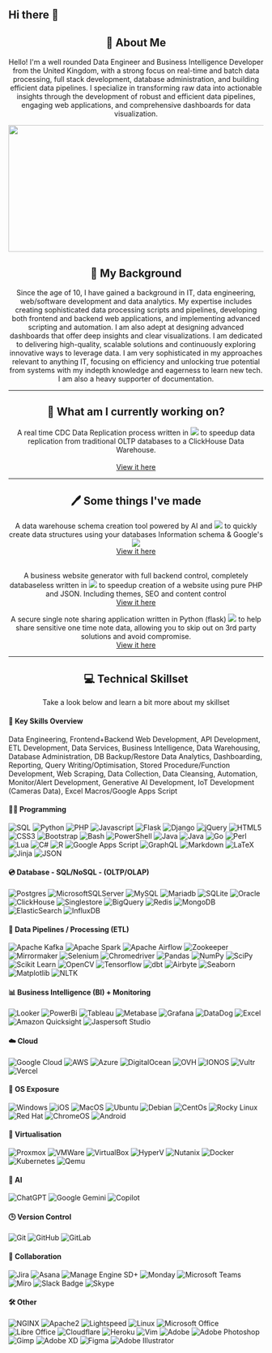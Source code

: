 ## Hi there 👋

<div align="center">
    <h2>🚀 About Me</h2>
    <p>Hello! I'm a well rounded Data Engineer and Business Intelligence Developer from the United Kingdom, with a strong focus on real-time and batch data processing, full stack development, database administration, and building efficient data pipelines. I specialize in transforming raw data into actionable insights through the development of robust and efficient data pipelines, engaging web applications, and comprehensive dashboards for data visualization.

</p>
</div>

<div align="center">
  <img src="https://miro.medium.com/v2/resize:fit:1400/1*z76XqGEphiXy522fNjLlTQ.gif" width="600" height="250"/>
</div>


<div align="center">
    <h2>🎨 My Background</h2>
    <p>Since the age of 10, I have gained a background in IT, data engineering, web/software development and data analytics.
    My expertise includes creating sophisticated data processing scripts and pipelines, developing both frontend and backend web applications, and implementing advanced scripting and automation. I am also adept at designing advanced dashboards that offer deep insights and clear visualizations. I am dedicated to delivering high-quality, scalable solutions and continuously exploring innovative ways to leverage data. I am very sophisticated in my approaches relevant to anything IT, focusing on efficiency and unlocking true potential from systems with my indepth knowledge and eagerness to learn new tech. I am also a heavy supporter of documentation.
</p>
</div>


---


<div align="center">
    <h2>🦾 What am I currently working on?</h2>
    <p>A real time CDC Data Replication process written in
        <img src="https://img.shields.io/badge/Go-black?logo=go"> to speedup data replication from traditional OLTP databases to a ClickHouse Data Warehouse.<br><br>
        <a href="https://github.com/cqllum/db2ch">View it here</a><br>
</p>
</div>


----

<div align="center">
    <h2>🖊️ Some things I've made</h2>
    <p>A data warehouse schema creation tool powered by AI and
        <img src="https://img.shields.io/badge/Python-black?logo=python"> to quickly create data structures using your databases Information schema & Google's <img src="https://img.shields.io/badge/-Gemini-black?style=flat-square&logo=googlegemini"><br>
        <a href="https://github.com/cqllum/schema2dwh">View it here</a><br><br>
    <p>A business website generator with full backend control, completely databaseless written in
        <img src="https://img.shields.io/badge/PHP-black?logo=php"> to speedup creation of a website using pure PHP and JSON. Including themes, SEO and content control<br>
        <a href="https://github.com/cqllum/php-website-generator">View it here</a><br>
    <p>A secure single note sharing application written in Python (flask)
        <img src="https://img.shields.io/badge/Python-black?logo=python"> to help share sensitive one time note data, allowing you to skip out on 3rd party solutions and avoid compromise.<br>
        <a href="https://github.com/cqllum/private-note">View it here</a><br>
</p>
</div>

----

<div align="center">
    <h2>💻 Technical Skillset</h2>
    <p>Take a look below and learn a bit more about my skillset
</p>
</div>


#### **🔑 Key Skills Overview**
Data Engineering, Frontend+Backend Web Development, API Development, ETL Development, Data Services, Business Intelligence, Data Warehousing, Database Administration, DB Backup/Restore Data Analytics, Dashboarding, Reporting, Query Writing/Optimisation, Stored Procedure/Function Development, Web Scraping, Data Collection, Data Cleansing, Automation, Monitor/Alert Development, Generative AI Development, IoT Development (Cameras Data), Excel Macros/Google Apps Script

#### **👨‍💻 Programming**
![SQL](https://img.shields.io/badge/-SQL-black?style=flat-square&logo=t-sql)
![Python](https://img.shields.io/badge/Python-black?logo=python)
![PHP](https://img.shields.io/badge/PHP-black?logo=php)
![Javascript](https://img.shields.io/badge/JavaScript-black?logo=javascript)
![Flask](https://img.shields.io/badge/Flask-black?logo=flask)
![Django](https://img.shields.io/badge/Django-black?logo=django)
![jQuery](https://img.shields.io/badge/jQuery-black?logo=jQuery)
![HTML5](https://img.shields.io/badge/HTML5-black?logo=HTML5)
![CSS3](https://img.shields.io/badge/CSS3-black?logo=CSS3)
![Bootstrap](https://img.shields.io/badge/Bootstrap-black?logo=Bootstrap)
![Bash](https://img.shields.io/badge/Bash-black?logo=gnubash)
![PowerShell](https://img.shields.io/badge/PowerShell-black?logo=powershell)
![Java](https://img.shields.io/badge/Java-black?logo=openjdk)
![Java](https://img.shields.io/badge/React-black?logo=react)
![Go](https://img.shields.io/badge/Go-black?logo=go)
![Perl](https://img.shields.io/badge/Perl-black?logo=perl)
![Lua](https://img.shields.io/badge/Lua-black?logo=lua)
![C#](https://img.shields.io/badge/C%23-black?logo=csharp)
![R](https://img.shields.io/badge/R-black?logo=r)
![Google Apps Script](https://img.shields.io/badge/Google%20Apps%20Script-black?logo=google)
![GraphQL](https://img.shields.io/badge/-GraphQL-black?style=flat-square&logo=graphql)
![Markdown](https://img.shields.io/badge/Markdown-black?logo=markdown)
![LaTeX](https://img.shields.io/badge/LaTeX-black?logo=latex)
![Jinja](https://img.shields.io/badge/Jinja-black?logo=jinja)
![JSON](https://img.shields.io/badge/JSON-black?logo=json)

#### **💿 Database - SQL/NoSQL - (OLTP/OLAP)**
![Postgres](https://img.shields.io/badge/PostgreSQL-black?logo=postgresql)
![MicrosoftSQLServer](https://img.shields.io/badge/SQL%20Server-black?logo=microsoft%20sql%20server)
![MySQL](https://img.shields.io/badge/MySQL-black?logo=mysql&logoColor=fff)
![Mariadb](https://img.shields.io/badge/-Mariadb-black?style=flat-square&logo=mariadb)
![SQLite](https://img.shields.io/badge/-SQLite-black?style=flat-square&logo=sqlite)
![Oracle](https://img.shields.io/badge/Oracle-black?logo=oracle&logoColor=fff)
![ClickHouse](https://img.shields.io/badge/-ClickHouse-black?style=flat-square&logo=clickhouse)
![Singlestore](https://img.shields.io/badge/-Singlestore-black?style=flat-square&logo=singlestore)
![BigQuery](https://img.shields.io/badge/-BigQuery-black?style=flat-square&logo=googlebigquery)
![Redis](https://img.shields.io/badge/-Redis-black?style=flat-square&logo=redis)
![MongoDB](https://img.shields.io/badge/-MongoDB-black?style=flat-square&logo=mongodb)
![ElasticSearch](https://img.shields.io/badge/-ElasticSearch-black?style=flat-square&logo=elasticsearch)
![InfluxDB](https://img.shields.io/badge/-InfluxDB-black?style=flat-square&logo=influxdb)


#### **🏃 Data Pipelines / Processing (ETL)**
![Apache Kafka](https://img.shields.io/badge/-Kafka-black?style=flat-square&logo=apachekafka)
![Apache Spark](https://img.shields.io/badge/-Spark-black?style=flat-square&logo=apachespark)
![Apache Airflow](https://img.shields.io/badge/-Airflow-black?style=flat-square&logo=apacheairflow)
![Zookeeper](https://img.shields.io/badge/-Zookeeper-black?style=flat-square&logo=zookeeper)
![Mirrormaker](https://img.shields.io/badge/-Mirrormaker-black?style=flat-square&logo=mirrormaker)
![Selenium](https://img.shields.io/badge/-Selenium-black?style=flat-square&logo=selenium)
![Chromedriver](https://img.shields.io/badge/-Chromedriver-black?style=flat-square&logo=googlechrome)
![Pandas](https://img.shields.io/badge/Pandas-black?style=flat-square&logo=pandas)
![NumPy](https://img.shields.io/badge/NumPy-black?style=flat-square&logo=numpy)
![SciPy](https://img.shields.io/badge/SciPy-black?style=flat-square&logo=scipy)
![Scikit Learn](https://img.shields.io/badge/Scikit%20Learn-black?style=flat-square&logo=scikit-learn)
![OpenCV](https://img.shields.io/badge/OpenCV-black?style=flat-square&logo=opencv)
![Tensorflow](https://img.shields.io/badge/Tensorflow-black?style=flat-square&logo=tensorflow)
![dbt](https://img.shields.io/badge/-dbt-black?style=flat-square&logo=dbt)
![Airbyte](https://img.shields.io/badge/-Airbyte-black?style=flat-square&logo=Airbyte)
![Seaborn](https://img.shields.io/badge/Seaborn-black?style=flat-square&logo=seaborn)
![Matplotlib](https://img.shields.io/badge/-Matplotlib-black?style=flat-square&logo=matplotlib)
![NLTK](https://img.shields.io/badge/-NLTK-black?style=flat-square&logo=nltk)

#### **📊 Business Intelligence (BI) + Monitoring**
![Looker](https://img.shields.io/badge/-Looker-black?style=flat-square&logo=looker)
![PowerBi](https://img.shields.io/badge/-PowerBi-black?style=flat-square&logo=powerbi)
![Tableau](https://img.shields.io/badge/-Tableau-black?style=flat-square&logo=tableau)
![Metabase](https://img.shields.io/badge/-Metabase-black?style=flat-square&logo=metabase)
![Grafana](https://img.shields.io/badge/-Grafana-black?style=flat-square&logo=grafana)
![DataDog](https://img.shields.io/badge/-DataDog-black?style=flat-square&logo=datadog)
![Excel](https://img.shields.io/badge/-Excel-black?style=flat-square&logo=microsoftexcel)
![Amazon Quicksight](https://img.shields.io/badge/-Amazon%20QuickSight-black?style=flat-square&logo=amazon)
![Jaspersoft Studio](https://img.shields.io/badge/-Jaspersoft-black?style=flat-square&logo=jaspersoftstudio)

#### **☁️ Cloud**
![Google Cloud](https://img.shields.io/badge/-Google%20Cloud-black?style=flat-square&logo=google-cloud)
![AWS](https://img.shields.io/badge/-Amazon%20Web%20Service-black?style=flat-square&logo=amazon)
![Azure](https://img.shields.io/badge/-Microsoft%20Azure-black?style=flat-square&logo=microsoftazure)
![DigitalOcean](https://img.shields.io/badge/-Digital%20Ocean-black?style=flat-square&logo=digitalocean)
![OVH](https://img.shields.io/badge/-OVH-black?style=flat-square&logo=ovh&logoColor=blue)
![IONOS](https://img.shields.io/badge/-IONOS-black?style=flat-square&logo=ionos&logoColor=blue)
![Vultr](https://img.shields.io/badge/-Vultr-black?style=flat-square&logo=vultr&logoColor=blue)
![Vercel](https://img.shields.io/badge/-Vercel-black?style=flat-square&logo=vercel)

#### **🎫 OS Exposure**
![Windows](https://img.shields.io/badge/-Windows-black?style=flat-square&logo=windows)
![iOS](https://img.shields.io/badge/-iOS-black?style=flat-square&logo=apple)
![MacOS](https://img.shields.io/badge/-MacOS-black?style=flat-square&logo=apple)
![Ubuntu](https://img.shields.io/badge/-Ubuntu-black?style=flat-square&logo=ubuntu)
![Debian](https://img.shields.io/badge/-Debian-black?style=flat-square&logo=debian)
![CentOs](https://img.shields.io/badge/-CentOS-black?style=flat-square&logo=centos)
![Rocky Linux](https://img.shields.io/badge/-Rocky%20Linux-black?style=flat-square&logo=rockylinux)
![Red Hat](https://img.shields.io/badge/-Red%20Hat-black?style=flat-square&logo=redhat)
![ChromeOS](https://img.shields.io/badge/-ChromeOS-black?style=flat-square&logo=google-chrome)
![Android](https://img.shields.io/badge/-Android-black?style=flat-square&logo=android)

#### **🧉 Virtualisation**
![Proxmox](https://img.shields.io/badge/-Proxmox-black?style=flat-square&logo=proxmox)
![VMWare](https://img.shields.io/badge/-VMWare-black?style=flat-square&logo=vmware)
![VirtualBox](https://img.shields.io/badge/-VirtualBox-black?style=flat-square&logo=virtualbox)
![HyperV](https://img.shields.io/badge/-HyperV-black?style=flat-square&logo=microsoft)
![Nutanix](https://img.shields.io/badge/-Nutanix-black?style=flat-square&logo=nutanix)
![Docker](https://img.shields.io/badge/-Docker-black?style=flat-square&logo=docker)
![Kubernetes](https://img.shields.io/badge/-Kubernetes-black?style=flat-square&logo=kubernetes)
![Qemu](https://img.shields.io/badge/-Qemu-black?style=flat-square&logo=qemu)

#### **🤖 AI**
![ChatGPT](https://img.shields.io/badge/-ChatGPT-black?style=flat-square&logo=openai)
![Google Gemini](https://img.shields.io/badge/-Gemini-black?style=flat-square&logo=googlegemini)
![Copilot](https://img.shields.io/badge/-Copilot-black?style=flat-square&logo=microsoft)

#### **🕒 Version Control**
![Git](https://img.shields.io/badge/-Git-black?style=flat-square&logo=git)
![GitHub](https://img.shields.io/badge/-GitHub-black?style=flat-square&logo=github)
![GitLab](https://img.shields.io/badge/-GitLab-black?style=flat-square&logo=gitlab)

#### **🤝 Collaboration**
![Jira](https://img.shields.io/badge/Jira-black?logo=jira)
![Asana](https://img.shields.io/badge/Asana-black?logo=asana)
![Manage Engine SD+](https://img.shields.io/badge/Manage%20Engine%20ServiceDesk-black?logo=zoho)
![Monday](https://img.shields.io/badge/Monday-black?logo=monday)
![Microsoft Teams](https://img.shields.io/badge/Microsoft%20Teams-black?logo=microsoftteams)
![Miro](https://img.shields.io/badge/Miro-black?logo=miro)
![Slack Badge](https://img.shields.io/badge/Slack-black?logo=slack)
![Skype](https://img.shields.io/badge/Skype-black?logo=skype)

#### **🛠️ Other**
![NGINX](https://img.shields.io/badge/-NGINX-black?style=flat-square&logo=nginx)
![Apache2](https://img.shields.io/badge/-Apache2-black?style=flat-square&logo=apache)
![Lightspeed](https://img.shields.io/badge/-Lightspeed-black?style=flat-square&logo=lightspeed)
![Linux](https://img.shields.io/badge/-Linux-black?style=flat-square&logo=Linux)
![Microsoft Office](https://img.shields.io/badge/-Microsoft%20Office-black?style=flat-square&logo=microsoft)
![Libre Office](https://img.shields.io/badge/-Libre%20Office-black?style=flat-square&logo=libreoffice)
![Cloudflare](https://img.shields.io/badge/Cloudflare-black?logo=Cloudflare&logoColor=white)
![Heroku](https://img.shields.io/badge/-Heroku-black?style=flat-square&logo=heroku)
![Vim](https://img.shields.io/badge/-vim-black?style=flat-square&logo=vim)
![Adobe](https://img.shields.io/badge/-Adobe-black?style=flat-square&logo=adobe)
![Adobe Photoshop](https://img.shields.io/badge/-Adobe%20Photoshop-black?style=flat-square&logo=adobe-photoshop)
![Gimp](https://img.shields.io/badge/-Gimp-black?style=flat-square&logo=gimp)
![Adobe XD](https://img.shields.io/badge/-Adobe%20XD-black?style=flat-square&logo=adobe-xd)
![Figma](https://img.shields.io/badge/-Figma-black?style=flat-square&logo=figma)
![Adobe Illustrator](https://img.shields.io/badge/-Adobe%20Illustrator-black?style=flat-square&logo=adobe-illustrator)


